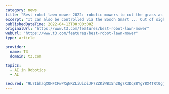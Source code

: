 ```yaml
---
category: news
title: "Best robot lawn mower 2022: robotic mowers to cut the grass as you chill"
excerpt: "It can also be controlled via the Bosch Smart ... Out of sight, out of mind. Another thing worth noting is that robotic mowers tend to travel in a haphazard fashion that may make you wonder ..."
publishedDateTime: 2022-04-13T00:00:00Z
originalUrl: "https://www.t3.com/features/best-robot-lawn-mower"
webUrl: "https://www.t3.com/features/best-robot-lawn-mower"
type: article

provider:
  name: T3
  domain: t3.com

topics:
  - AI in Robotics
  - AI

secured: "9L7IbhaqXOHFCFwPXqNRZLiUioiJF7ZZKiWBI5h28g7X3Dq88YgY8X4TRt0gj83Shkk4p9pEf21BFdRkqbAjsklOeMSA66a0OW5MJYFIpMWYCj/o6hL+7Td7lCTAHu959RVJ+WN2GGlMm1pH+/HWTi2d2ylKGph/lbg75HbmUuXmi03tVIGMPK7uv8ru952AqyQfA1KK946nE6pJ/dzYfKfyyEpGtIjJ0GBatdfQExUj3kBoaH7mWkIt4I3IV+9h/eYAbh88E8eFIsTQkk850fEbYdP4nj+0CR3kI+ZksDsvfDjr4HB1BFQGAUH4IvdHhOiK8QkTMZ6OVlGKiAM9Hw7oDccsSgpacgxrZ/VZryI=;5aRwriogpbXm8abC0ybCSg=="
---
```


